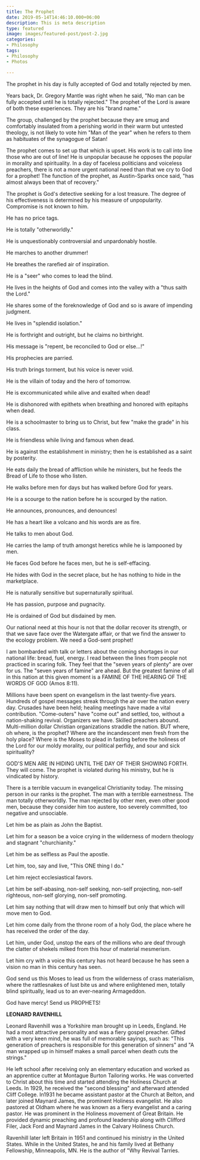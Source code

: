 ```yaml
---
title: The Prophet
date: 2019-05-14T14:46:10.000+06:00
description: This is meta description
type: featured
image: images/featured-post/post-2.jpg
categories:
- Philosophy
tags:
- Philosophy
- Photos

---
```

The prophet in his day is fully accepted of God and totally rejected by men.

Years back, Dr. Gregory Mantle was right when he said, "No man can be fully accepted until he is totally rejected." The prophet of the Lord is aware of both these experiences. They are his "brand name."

The group, challenged by the prophet because they are smug and comfortably insulated from a perishing world in their warm but untested theology, is not likely to vote him "Man of the year" when he refers to them as habituates of the synagogue of Satan!

The prophet comes to set up that which is upset. His work is to call into line those who are out of line! He is unpopular because he opposes the popular in morality and spirituality. In a day of faceless politicians and voiceless preachers, there is not a more urgent national need than that we cry to God for a prophet! The function of the prophet, as Austin-Sparks once said, "has almost always been that of recovery."

The prophet is God's detective seeking for a lost treasure. The degree of his effectiveness is determined by his measure of unpopularity. Compromise is not known to him.

He has no price tags.

He is totally "otherworldly."

He is unquestionably controversial and unpardonably hostile.

He marches to another drummer!

He breathes the rarefied air of inspiration.

He is a "seer" who comes to lead the blind.

He lives in the heights of God and comes into the valley with a "thus saith the Lord."

He shares some of the foreknowledge of God and so is aware of impending judgment.

He lives in "splendid isolation."

He is forthright and outright, but he claims no birthright.

His message is "repent, be reconciled to God or else...!"

His prophecies are parried.

His truth brings torment, but his voice is never void.

He is the villain of today and the hero of tomorrow.

He is excommunicated while alive and exalted when dead!

He is dishonored with epithets when breathing and honored with epitaphs when dead.

He is a schoolmaster to bring us to Christ, but few "make the grade" in his class.

He is friendless while living and famous when dead.

He is against the establishment in ministry; then he is established as a saint by posterity.

He eats daily the bread of affliction while he ministers, but he feeds the Bread of Life to those who listen.

He walks before men for days but has walked before God for years.

He is a scourge to the nation before he is scourged by the nation.

He announces, pronounces, and denounces!

He has a heart like a volcano and his words are as fire.

He talks to men about God.

He carries the lamp of truth amongst heretics while he is lampooned by men.

He faces God before he faces men, but he is self-effacing.

He hides with God in the secret place, but he has nothing to hide in the marketplace.

He is naturally sensitive but supernaturally spiritual.

He has passion, purpose and pugnacity.

He is ordained of God but disdained by men.

Our national need at this hour is not that the dollar recover its strength, or that we save face over the Watergate affair, or that we find the answer to the ecology problem. We need a God-sent prophet!

I am bombarded with talk or letters about the coming shortages in our national life: bread, fuel, energy. I read between the lines from people not practiced in scaring folk. They feel that the "seven years of plenty" are over for us. The "seven years of famine" are ahead. But the greatest famine of all in this nation at this given moment is a FAMINE OF THE HEARING OF THE WORDS OF GOD (Amos 8:11).

Millions have been spent on evangelism in the last twenty-five years. Hundreds of gospel messages streak through the air over the nation every day. Crusades have been held; healing meetings have made a vital contribution. "Come-outers" have "come out" and settled, too, without a nation-shaking revival. Organizers we have. Skilled preachers abound. Multi-million dollar Christian organizations straddle the nation. BUT where, oh where, is the prophet? Where are the incandescent men fresh from the holy place? Where is the Moses to plead in fasting before the holiness of the Lord for our moldy morality, our political perfidy, and sour and sick spirituality?

GOD'S MEN ARE IN HIDING UNTIL THE DAY OF THEIR SHOWING FORTH. They will come. The prophet is violated during his ministry, but he is vindicated by history.

There is a terrible vacuum in evangelical Christianity today. The missing person in our ranks is the prophet. The man with a terrible earnestness. The man totally otherworldly. The man rejected by other men, even other good men, because they consider him too austere, too severely committed, too negative and unsociable.

Let him be as plain as John the Baptist.

Let him for a season be a voice crying in the wilderness of modern theology and stagnant "churchianity."

Let him be as selfless as Paul the apostle.

Let him, too, say and live, "This ONE thing I do."

Let him reject ecclesiastical favors.

Let him be self-abasing, non-self seeking, non-self projecting, non-self righteous, non-self glorying, non-self promoting.

Let him say nothing that will draw men to himself but only that which will move men to God.

Let him come daily from the throne room of a holy God, the place where he has received the order of the day.

Let him, under God, unstop the ears of the millions who are deaf through the clatter of shekels milked from this hour of material mesmerism.

Let him cry with a voice this century has not heard because he has seen a vision no man in this century has seen.

God send us this Moses to lead us from the wilderness of crass materialism, where the rattlesnakes of lust bite us and where enlightened men, totally blind spiritually, lead us to an ever-nearing Armageddon.

God have mercy! Send us PROPHETS!

**LEONARD RAVENHILL**

Leonard Ravenhill was a Yorkshire man brought up in Leeds, England. He had a most attractive personality and was a fiery gospel preacher. Gifted with a very keen mind, he was full of memorable sayings, such as: "This generation of preachers is responsible for this generation of sinners" and "A man wrapped up in himself makes a small parcel when death cuts the strings."

He left school after receiving only an elementary education and worked as an apprentice cutter at Montague Burton Tailoring works. He was converted to Christ about this time and started attending the Holiness Church at Leeds. In 1929, he received the "second blessing" and afterward attended Cliff College. In1931 he became assistant pastor at the Church at Belton, and later joined Maynard James, the prominent Holiness evangelist. He also pastored at Oldham where he was known as a fiery evangelist and a caring pastor. He was prominent in the Holiness movement of Great Britain. He provided dynamic preaching and profound leadership along with Clifford Filer, Jack Ford and Maynard James in the Calvary Holiness Church.

Ravenhill later left Britain in 1951 and continued his ministry in the United States. While in the United States, he and his family lived at Bethany Fellowship, Minneapolis, MN. He is the author of "Why Revival Tarries.
